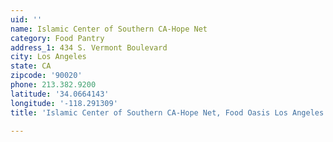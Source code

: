 ```yaml
---
uid: ''
name: Islamic Center of Southern CA-Hope Net
category: Food Pantry
address_1: 434 S. Vermont Boulevard
city: Los Angeles
state: CA
zipcode: '90020'
phone: 213.382.9200
latitude: '34.0664143'
longitude: '-118.291309'
title: 'Islamic Center of Southern CA-Hope Net, Food Oasis Los Angeles'

---
```

